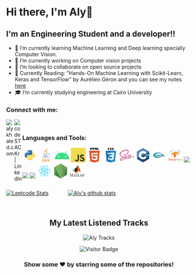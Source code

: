 <h1>Hi there, I'm Aly👋</h1>

## I'm an Engineering Student and a developer!!

- 🌱 I’m currently learning Machine Learning and Deep learning specially Computer Vision.
- 🔭 I’m currently working on Computer vision projects 
- 👯 I’m looking to collaborate on open source projects
- 📖 Currently Reading: "Hands-On Machine Learning with Scikit-Learn, Keras and TensorFlow" by Aurélien Géron and you can see my notes <a href="https://github.com/alykhaled/Hands-On-Machine-Learning-Notes">here</a>
- 🎓 I’m currently studying engineering at Cairo University

### Connect with me:

[<img align="left" alt="alykhaled.com" width="22px" src="https://user-images.githubusercontent.com/10764089/130365018-801c19e1-4acf-44fb-9059-788837013a59.png" />][website]
[<img align="left" alt="codeSTACKr | LinkedIn" width="22px" src="https://upload.wikimedia.org/wikipedia/commons/c/ca/LinkedIn_logo_initials.png" />][linkedin]

<br />

### Languages and Tools: 

<code><img height="40" src="https://raw.githubusercontent.com/github/explore/80688e429a7d4ef2fca1e82350fe8e3517d3494d/topics/python/python.png"></code>
<code><img height="40" src="https://raw.githubusercontent.com/github/explore/80688e429a7d4ef2fca1e82350fe8e3517d3494d/topics/java/java.png"></code>
<code><img height="40" src="https://raw.githubusercontent.com/github/explore/80688e429a7d4ef2fca1e82350fe8e3517d3494d/topics/android/android.png"></code>
<code><img height="40" src="https://raw.githubusercontent.com/github/explore/80688e429a7d4ef2fca1e82350fe8e3517d3494d/topics/javascript/javascript.png"></code>
<code><img height="40" src="https://raw.githubusercontent.com/github/explore/80688e429a7d4ef2fca1e82350fe8e3517d3494d/topics/html/html.png"></code>
<code><img height="40" src="https://raw.githubusercontent.com/github/explore/80688e429a7d4ef2fca1e82350fe8e3517d3494d/topics/css/css.png"></code>
<code><img height="40" src="https://raw.githubusercontent.com/github/explore/80688e429a7d4ef2fca1e82350fe8e3517d3494d/topics/sass/sass.png"></code>
<code><img height="40" src="https://raw.githubusercontent.com/github/explore/80688e429a7d4ef2fca1e82350fe8e3517d3494d/topics/cpp/cpp.png"></code>
<code><img height="40" src="https://raw.githubusercontent.com/github/explore/80688e429a7d4ef2fca1e82350fe8e3517d3494d/topics/opengl/opengl.png"></code> 
<code><img height="40" src="https://raw.githubusercontent.com/github/explore/80688e429a7d4ef2fca1e82350fe8e3517d3494d/topics/tensorflow/tensorflow.png"></code>
<code><img height="40" src="https://upload.wikimedia.org/wikipedia/commons/thumb/0/05/Scikit_learn_logo_small.svg/1200px-Scikit_learn_logo_small.svg.png"></code>
<code><img height="40" src="https://keras.io/img/logo.png"></code>
<code><img height="40" src="https://admin.oll.co/uploads/course/course_346-3460443_machine-learning-course-near-me-machine-learning-logo_07222312412020000000.jpg"></code>
<code><img height="40" src="https://raw.githubusercontent.com/github/explore/80688e429a7d4ef2fca1e82350fe8e3517d3494d/topics/react/react.png"></code>
<code><img height="40" src="https://raw.githubusercontent.com/github/explore/80688e429a7d4ef2fca1e82350fe8e3517d3494d/topics/nodejs/nodejs.png"></code>
<code><img height="40" src="https://raw.githubusercontent.com/github/explore/80688e429a7d4ef2fca1e82350fe8e3517d3494d/topics/matlab/matlab.png"></code>

<div style="display: flex; justify-content: space-between; align-items: center;">

 <div style="width: 200px;">

  [![Leetcode Stats](https://leetcard.jacoblin.cool/alykhaled)](https://leetcode.com/alykhaled)

 </div>


 <a href="https://github.com/alykhaled" style="width: 400px;">
  <img align="center" src="https://github-readme-stats.vercel.app/api?username=alykhaled&show_icons=true&theme=light&line_height=27" alt="Aly's github stats"/>
 </a>
</div>



<div align="center">
 <br />

## My Latest Listened Tracks 
<img align="center" src="https://musichub-without-twitter.vercel.app/" alt="Aly Tracks"/>

![Visitor Badge](https://visitor-badge.laobi.icu/badge?page_id=alykhaled.alykhaled)

### Show some ❤️ by starring some of the repositories!

</div>

<br />
<br />

[website]: https://alykhaled.com
[twitter]: https://twitter.com/alykhaleddd
[linkedin]: https://www.linkedin.com/in/alykhdev/
